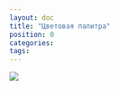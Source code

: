 ```yaml
---
layout: doc
title: "Цветовая палитра"
position: 0
categories: 
tags: 
---
```


![](1-Tsvetovaya-palitra.png)

